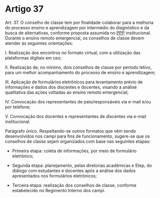 # Artigo 37

Art. 37. O conselho de classe tem por finalidade colaborar para a melhoria do processo ensino e aprendizagem por
intermédio do diagnóstico e da busca de alternativas, conforme proposta assumida no [PPP](https://portal.ifrn.edu.br/institucional/projeto-politico-pedagogico-1/lateral/menu-1) institucional. Durante o
ensino remoto emergencial, os conselhos de classe devem atender às seguintes orientações:

I. Realização dos encontros no formato virtual, com a utilização das plataformas digitais em uso;

II. Realização de, no mínimo, dois conselhos de classe por período letivo, para um melhor acompanhamento do
processo de ensino e aprendizagem;

III. Aplicação de formulários eletrônicos para levantamento prévio de informações e dados dos discentes e
docentes, visando a análise qualitativa das ações voltadas ao ensino remoto emergencial;

IV. Convocação dos representantes de pais/responsáveis via e-mail e/ou por telefone;

V. Convocação dos docentes e representantes de discentes via e-mail institucional.

Parágrafo único. Respeitando-se outros formatos que vêm sendo desenvolvidos nos campi para fins de
funcionamento, sugere-se que os conselhos de classe sejam organizados com base nas seguintes etapas:

- Primeira etapa: coleta de informações, por meio de formulário eletrônico;

- Segunda etapa: planejamento, pelas diretorias acadêmicas e Etep, do diálogo com estudantes e docentes após a
análise dos dados apresentados nos formulários eletrônicos;

- Terceira etapa: realização dos conselhos de classe, conforme estabelecido no Regimento Interno dos campi.
